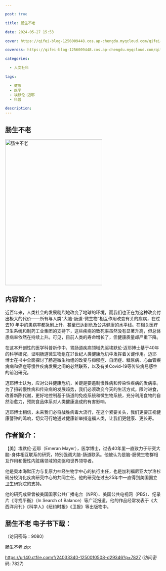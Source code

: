 ```yaml
---

post: true

title: 肠生不老

date: 2024-05-27 15:53

cover: https://qifei-blog-1256009448.cos.ap-chengdu.myqcloud.com/qifei-blog/660016f99f345e8d0322adab.jpg

coveross: https://qifei-blog-1256009448.cos.ap-chengdu.myqcloud.com/qifei-blog/660016f99f345e8d0322adab.jpg

categories:

  - 人文社科

tags:

  - 健康
  - 医学
  - 埃默伦·迈耶
  - 科普

description:
---
```


## 肠生不老
<img alt="肠生不老 " class="aligncenter loaded" data-was-processed="true" decoding="async" fetchpriority="high" height="471" src="https://qifei-blog-1256009448.cos.ap-chengdu.myqcloud.com/qifei-blog/660016f99f345e8d0322adab.jpg " style="cursor: zoom-in;" width="314"/>

## 内容简介：

近百年来，人类社会的发展剧烈地改变了地球的环境，而我们也正在为这种改变付出极大的代价——所有与人类“大脑-肠道-微生物”相互作用改变有关的疾病，在过去10 年中的患病率都急剧上升，甚至已达到危及公共健康的水平线。在相关医疗卫生系统和制药工业集团的支持下，这些疾病的致死率虽然没有显著升高，但总体患病率依然在持续上升。可见，目前人类的寿命增长了，但健康质量却严重下降。

在这本开创性的医学科普新作中，胃肠道疾病领域先驱埃默伦·迈耶博士基于40年的科学研究，证明肠道微生物组在21世纪人类健康危机中发挥着关键作用。迈耶博士在书中全面探讨了肠道微生物组的改变与抑郁症、自闭症、糖尿病、心血管疾病病和癌症等慢性疾病发展之间的必然联系，以及有关Covid-19等传染病易感性的前沿研究。

迈耶博士认为，应对公共健康危机，关键是要遏制慢性病和传染性疾病的发病率。为了扭转慢性病和传染病的发展趋势，我们必须改变今天的生活方式，限时进食，改善新陈代谢，更好地控制基于肠道的免疫系统和微生物系统，充分利用食物的自然治愈力，预防食品体系对人类健康造成的有害影响。

迈耶博士相信，未来我们必将战胜病毒大流行，在这个紧要关头，我们更要正视健康警钟的鸣响，切实可行地通过健康新举措造福人类，让我们更健康、更长寿。

## 作者简介：

【美】埃默伦·迈耶（Emeran Mayer），医学博士，过去40年里一直致力于研究大脑-身体相互联系的研究，特别强调大脑-肠道联系。他被认为是脑-肠微生物群相互作用和慢性内脏痛领域的先驱和世界领导者。

他是奥本海默压力与复原力神经生物学中心的执行主任，也是加利福尼亚大学洛杉矶分校消化疾病研究中心的共同主任。他的研究在过去25年中一直得到美国国立卫生研究院的支持。

他的研究成果曾被美国国家公共广播电台（NPR）、美国公共电视网（PBS）、纪录片《寻找平衡》（In Search of Balance）等广泛报道。他的作品经常发表于《大西洋月刊》《科学人》《纽约时报》《卫报》等出版物中。

## 肠生不老 电子书下载：

 （访问密码：9080）

肠生不老.zip: 

https://url40.ctfile.com/f/24033340-1250010508-d29346?p=7827 (访问密码: 7827)
